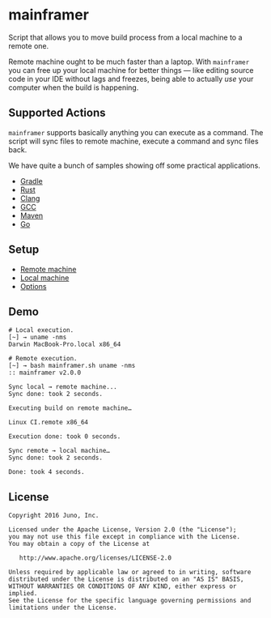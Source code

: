 # mainframer

Script that allows you to move build process from a local machine to a remote one.

Remote machine ought to be much faster than a laptop. 
With `mainframer` you can free up your local machine for better things —
like editing source code in your IDE without lags and
freezes, being able to actually _use_ your computer when the build is happening.

## Supported Actions

`mainframer` supports basically anything you can execute as a command.
The script will sync files to remote machine, execute a command and sync files back.

We have quite a bunch of samples showing off some practical applications.

* [Gradle](samples/gradle)
* [Rust](samples/rust)
* [Clang](samples/clang)
* [GCC](samples/gcc)
* [Maven](samples/mvn)
* [Go](samples/go)

## Setup

* [Remote machine](docs/SETUP_REMOTE.md)
* [Local machine](docs/SETUP_LOCAL.md)
* [Options](docs/OPTIONS.md)

## Demo

```
# Local execution.
[~] → uname -nms
Darwin MacBook-Pro.local x86_64

# Remote execution.
[~] → bash mainframer.sh uname -nms
:: mainframer v2.0.0

Sync local → remote machine...
Sync done: took 2 seconds.

Executing build on remote machine…

Linux CI.remote x86_64

Execution done: took 0 seconds.

Sync remote → local machine…
Sync done: took 2 seconds.

Done: took 4 seconds.
```

## License

```
Copyright 2016 Juno, Inc.

Licensed under the Apache License, Version 2.0 (the "License");
you may not use this file except in compliance with the License.
You may obtain a copy of the License at

   http://www.apache.org/licenses/LICENSE-2.0

Unless required by applicable law or agreed to in writing, software
distributed under the License is distributed on an "AS IS" BASIS,
WITHOUT WARRANTIES OR CONDITIONS OF ANY KIND, either express or implied.
See the License for the specific language governing permissions and
limitations under the License.
```
